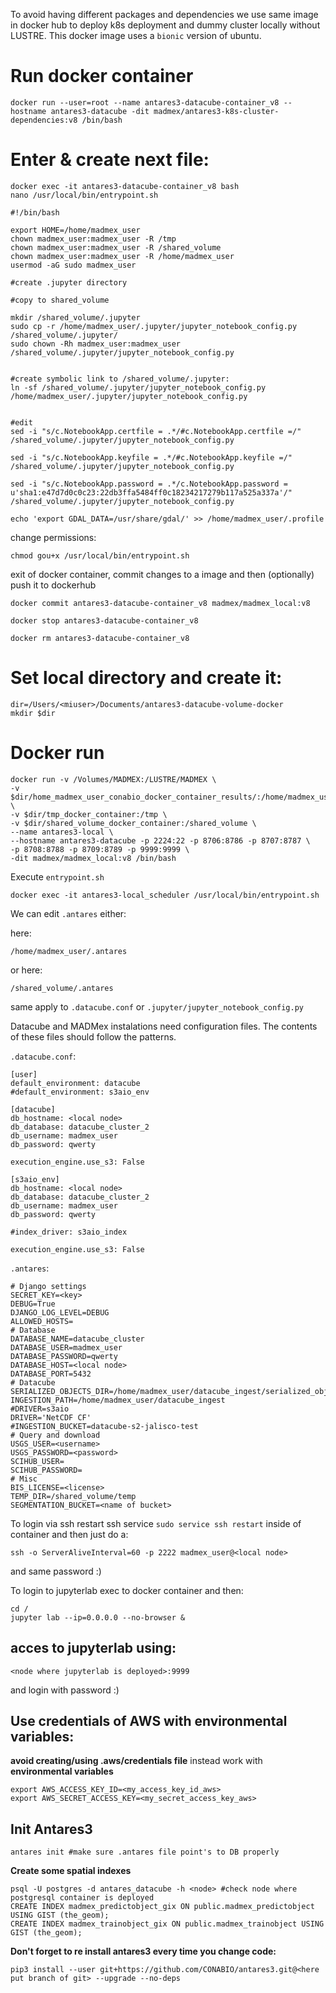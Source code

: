 To avoid having different packages and dependencies we use same image in docker hub to deploy k8s deployment and dummy cluster locally without LUSTRE. This docker image uses a `bionic` version of ubuntu.


# Run docker container

```
docker run --user=root --name antares3-datacube-container_v8 --hostname antares3-datacube -dit madmex/antares3-k8s-cluster-dependencies:v8 /bin/bash
```


# Enter & create next file:

```
docker exec -it antares3-datacube-container_v8 bash
nano /usr/local/bin/entrypoint.sh
```

```
#!/bin/bash

export HOME=/home/madmex_user
chown madmex_user:madmex_user -R /tmp
chown madmex_user:madmex_user -R /shared_volume
chown madmex_user:madmex_user -R /home/madmex_user 
usermod -aG sudo madmex_user

#create .jupyter directory

#copy to shared_volume

mkdir /shared_volume/.jupyter
sudo cp -r /home/madmex_user/.jupyter/jupyter_notebook_config.py /shared_volume/.jupyter/
sudo chown -Rh madmex_user:madmex_user /shared_volume/.jupyter/jupyter_notebook_config.py


#create symbolic link to /shared_volume/.jupyter:
ln -sf /shared_volume/.jupyter/jupyter_notebook_config.py /home/madmex_user/.jupyter/jupyter_notebook_config.py


#edit
sed -i "s/c.NotebookApp.certfile = .*/#c.NotebookApp.certfile =/" /shared_volume/.jupyter/jupyter_notebook_config.py

sed -i "s/c.NotebookApp.keyfile = .*/#c.NotebookApp.keyfile =/" /shared_volume/.jupyter/jupyter_notebook_config.py

sed -i "s/c.NotebookApp.password = .*/c.NotebookApp.password = u'sha1:e47d7d0c0c23:22db3ffa5484ff0c18234217279b117a525a337a'/" /shared_volume/.jupyter/jupyter_notebook_config.py

echo 'export GDAL_DATA=/usr/share/gdal/' >> /home/madmex_user/.profile

```

change permissions:

```
chmod gou+x /usr/local/bin/entrypoint.sh
```

exit of docker container, commit changes to a image and then (optionally) push it to dockerhub

```
docker commit antares3-datacube-container_v8 madmex/madmex_local:v8

docker stop antares3-datacube-container_v8

docker rm antares3-datacube-container_v8
```

# Set local directory and create it:

```
dir=/Users/<miuser>/Documents/antares3-datacube-volume-docker
mkdir $dir
```

# Docker run

```
docker run -v /Volumes/MADMEX:/LUSTRE/MADMEX \
-v $dir/home_madmex_user_conabio_docker_container_results/:/home/madmex_user/results \
-v $dir/tmp_docker_container:/tmp \
-v $dir/shared_volume_docker_container:/shared_volume \
--name antares3-local \
--hostname antares3-datacube -p 2224:22 -p 8706:8786 -p 8707:8787 \
-p 8708:8788 -p 8709:8789 -p 9999:9999 \
-dit madmex/madmex_local:v8 /bin/bash
```

Execute `entrypoint.sh`

```
docker exec -it antares3-local_scheduler /usr/local/bin/entrypoint.sh
```

We can edit ```.antares``` either:

here:

```
/home/madmex_user/.antares
```

or here:

```
/shared_volume/.antares
```

same apply to ```.datacube.conf``` or ```.jupyter/jupyter_notebook_config.py```


Datacube and MADMex instalations need configuration files. The contents of these files should follow the patterns.

```.datacube.conf```:

```
[user]
default_environment: datacube
#default_environment: s3aio_env

[datacube]
db_hostname: <local node>
db_database: datacube_cluster_2
db_username: madmex_user
db_password: qwerty

execution_engine.use_s3: False

[s3aio_env]
db_hostname: <local node>
db_database: datacube_cluster_2
db_username: madmex_user
db_password: qwerty

#index_driver: s3aio_index

execution_engine.use_s3: False

```

```.antares```:

```
# Django settings
SECRET_KEY=<key>
DEBUG=True
DJANGO_LOG_LEVEL=DEBUG
ALLOWED_HOSTS=
# Database
DATABASE_NAME=datacube_cluster
DATABASE_USER=madmex_user
DATABASE_PASSWORD=qwerty
DATABASE_HOST=<local node>
DATABASE_PORT=5432
# Datacube
SERIALIZED_OBJECTS_DIR=/home/madmex_user/datacube_ingest/serialized_objects/
INGESTION_PATH=/home/madmex_user/datacube_ingest
#DRIVER=s3aio
DRIVER='NetCDF CF'
#INGESTION_BUCKET=datacube-s2-jalisco-test
# Query and download
USGS_USER=<username>
USGS_PASSWORD=<password>
SCIHUB_USER=
SCIHUB_PASSWORD=
# Misc
BIS_LICENSE=<license>
TEMP_DIR=/shared_volume/temp
SEGMENTATION_BUCKET=<name of bucket>
```


To login via ssh restart ssh service `sudo service ssh restart` inside of container and then just do a:

```
ssh -o ServerAliveInterval=60 -p 2222 madmex_user@<local node>
```

and same password :)

To login to jupyterlab exec to docker container and then:

```
cd /
jupyter lab --ip=0.0.0.0 --no-browser &
```

## acces to jupyterlab using:

```
<node where jupyterlab is deployed>:9999
```

and login with password :)


## Use credentials of AWS with environmental variables: 

**avoid creating/using .aws/credentials file** instead work with **environmental variables**

```
export AWS_ACCESS_KEY_ID=<my_access_key_id_aws>
export AWS_SECRET_ACCESS_KEY=<my_secret_access_key_aws>
```

## Init Antares3


```
antares init #make sure .antares file point's to DB properly
```

**Create some spatial indexes**

```
psql -U postgres -d antares_datacube -h <node> #check node where postgresql container is deployed
CREATE INDEX madmex_predictobject_gix ON public.madmex_predictobject USING GIST (the_geom);
CREATE INDEX madmex_trainobject_gix ON public.madmex_trainobject USING GIST (the_geom);
```

**Don't forget to re install antares3 every time you change code:**

```
pip3 install --user git+https://github.com/CONABIO/antares3.git@<here put branch of git> --upgrade --no-deps
```

